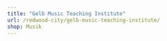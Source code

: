 ```yaml
---
title: "Gelb Music Teaching Institute"
url: /redwood-city/gelb-music-teaching-institute/
shop: Musik
---
```

